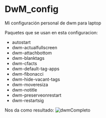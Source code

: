 # DwM_config
Mi configuración personal de dwm para laptop

Paquetes que se usan en esta configuracion:
- autostart
- dwm-actualfullscreen
- dwm-attachbottom
- dwm-blanktags
- dwm-cfacts
- dwm-default-tag-apps
- dwm-fibonacci
- dwm-hide-vacant-tags
- dwm-moveresiza
- dwm-notitle
- dwm-preserveonrestart
- dwm-restartsig

Nos da como resultado:
![dwmCompleto](https://user-images.githubusercontent.com/86206596/211341475-e030d7a2-e92a-4383-9ba2-8c9337c80d38.png)

